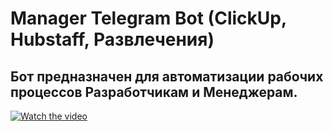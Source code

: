 # Manager Telegram Bot (ClickUp, Hubstaff, Развлечения)
## Бот предназначен для автоматизации рабочих процессов Разработчикам и Менеджерам.


[![Watch the video](https://i.imgur.com/vKb2F1B.png)](static/video.mp4)